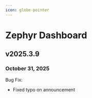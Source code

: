 ```yaml
---
icon: globe-pointer
---
```


# Zephyr Dashboard

## v2025.3.9

### October 31, 2025

Bug Fix:

* Fixed typo on announcement

